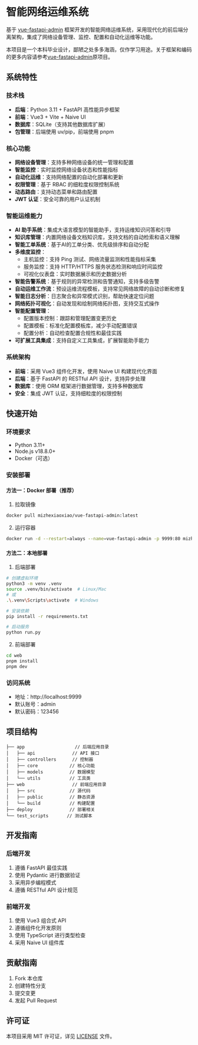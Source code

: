 # 智能网络运维系统

基于 [vue-fastapi-admin](http://vue-fastapi-admin.com) 框架开发的智能网络运维系统，采用现代化的前后端分离架构，集成了网络设备管理、监控、配置和自动化运维等功能。

本项目是一个本科毕业设计，鄙陋之处多多海涵，仅作学习用途。关于框架和编码的更多内容请参考[vue-fastapi-admin](http://vue-fastapi-admin.com)原项目。

## 系统特性

### 技术栈
- **后端**：Python 3.11 + FastAPI 高性能异步框架
- **前端**：Vue3 + Vite + Naive UI
- **数据库**：SQLite（支持其他数据库扩展）
- **包管理**：后端使用 uv/pip，前端使用 pnpm

### 核心功能
- **网络设备管理**：支持多种网络设备的统一管理和配置
- **智能监控**：实时监控网络设备状态和性能指标
- **自动化运维**：支持网络配置的自动化部署和更新
- **权限管理**：基于 RBAC 的细粒度权限控制系统
- **动态路由**：支持动态菜单和路由配置
- **JWT 认证**：安全可靠的用户认证机制

### 智能运维能力
- **AI 助手系统**：集成大语言模型的智能助手，支持运维知识问答和引导
- **知识库管理**：内置网络设备文档知识库，支持文档的自动检索和语义理解
- **智能工单系统**：基于AI的工单分类、优先级排序和自动分配
- **多维度监控**：
  - 主机监控：支持 Ping 测试、网络流量监测和性能指标采集
  - 服务监控：支持 HTTP/HTTPS 服务状态检测和响应时间监控
  - 可视化仪表盘：实时数据展示和历史数据分析
- **智能告警系统**：基于规则的异常检测和告警通知，支持多级告警
- **自动运维工作流**：预设运维流程模板，支持常见网络故障的自动诊断和修复
- **智能日志分析**：日志聚合和异常模式识别，帮助快速定位问题
- **网络拓扑可视化**：自动发现和绘制网络拓扑图，支持交互式操作
- **智能配置管理**：
  - 配置版本控制：跟踪和管理配置变更历史
  - 配置模板：标准化配置模板库，减少手动配置错误
  - 配置分析：自动检查配置合规性和最佳实践
- **可扩展工具集成**：支持自定义工具集成，扩展智能助手能力

### 系统架构
- **前端**：采用 Vue3 组件化开发，使用 Naive UI 构建现代化界面
- **后端**：基于 FastAPI 的 RESTful API 设计，支持异步处理
- **数据库**：使用 ORM 框架进行数据管理，支持多种数据库
- **安全**：集成 JWT 认证，支持细粒度的权限控制

## 快速开始

### 环境要求
- Python 3.11+
- Node.js v18.8.0+
- Docker（可选）

### 安装部署

#### 方法一：Docker 部署（推荐）

1. 拉取镜像
```sh
docker pull mizhexiaoxiao/vue-fastapi-admin:latest 
```

2. 运行容器
```sh
docker run -d --restart=always --name=vue-fastapi-admin -p 9999:80 mizhexiaoxiao/vue-fastapi-admin
```

#### 方法二：本地部署

1. 后端部署
```sh
# 创建虚拟环境
python3 -m venv .venv
source .venv/bin/activate  # Linux/Mac
# 或
.\.venv\Scripts\activate  # Windows

# 安装依赖
pip install -r requirements.txt

# 启动服务
python run.py
```

2. 前端部署
```sh
cd web
pnpm install
pnpm dev
```

### 访问系统
- 地址：http://localhost:9999
- 默认账号：admin
- 默认密码：123456

## 项目结构

```
├── app                   // 后端应用目录
│   ├── api              // API 接口
│   ├── controllers      // 控制器
│   ├── core            // 核心功能
│   ├── models          // 数据模型
│   └── utils           // 工具类
├── web                  // 前端应用目录
│   ├── src             // 源代码
│   ├── public          // 静态资源
│   └── build           // 构建配置
├── deploy              // 部署相关
└── test_scripts       // 测试脚本
```

## 开发指南

### 后端开发
1. 遵循 FastAPI 最佳实践
2. 使用 Pydantic 进行数据验证
3. 采用异步编程模式
4. 遵循 RESTful API 设计规范

### 前端开发
1. 使用 Vue3 组合式 API
2. 遵循组件化开发原则
3. 使用 TypeScript 进行类型检查
4. 采用 Naive UI 组件库

## 贡献指南
1. Fork 本仓库
2. 创建特性分支
3. 提交变更
4. 发起 Pull Request

## 许可证
本项目采用 MIT 许可证，详见 [LICENSE](LICENSE) 文件。


